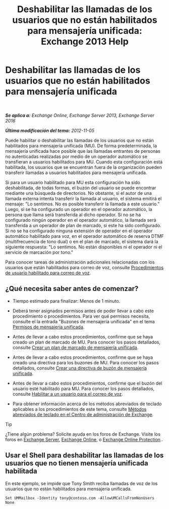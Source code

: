 ﻿---
title: 'Deshabilitar las llamadas de los usuarios que no están habilitados para mensajería unificada: Exchange 2013 Help'
TOCTitle: Deshabilitar las llamadas de los usuarios que no están habilitados para mensajería unificada
ms:assetid: 272ff4ab-b4d9-4647-98e2-7c171f9dfc3f
ms:mtpsurl: https://technet.microsoft.com/es-es/library/JJ673516(v=EXCHG.150)
ms:contentKeyID: 49895530
ms.date: 05/22/2018
mtps_version: v=EXCHG.150
ms.translationtype: MT
---

# Deshabilitar las llamadas de los usuarios que no están habilitados para mensajería unificada

 

_**Se aplica a:** Exchange Online, Exchange Server 2013, Exchange Server 2016_

_**Última modificación del tema:** 2012-11-05_

Puede habilitar o deshabilitar las llamadas de los usuarios que no están habilitados para mensajería unificada (MU). De forma predeterminada, la mensajería unificada hace posible que las llamadas entrantes de personas no autenticadas realizadas por medio de un operador automático se transfieran a usuarios habilitados para MU. Cuando esta configuración está habilitada, los usuarios que se encuentran fuera de la organización pueden transferir llamadas a usuarios habilitados para mensajería unificada.

Si para un usuario habilitado para MU esta configuración ha sido deshabilitada, de todas formas, el buzón del usuario se puede encontrar mediante una búsqueda de directorios. No obstante, si el autor de una llamada externa intenta transferir la llamada al usuario, el sistema emitirá el mensaje: "Lo sentimos. No es posible transferir la llamada a este usuario." Luego, si se ha configurado un operador en el operador automático, la persona que llama será transferida al dicho operador. Si no se ha configurado ningún operador en el operador automático, la llamada será transferida a un operador de plan de marcado, si este ha sido configurado. Si no se ha configurado ninguna extensión de operador en el operador automático habilitado para voz, en el operador automático de reserva DTMF (multifrecuencia de tono dual) o en el plan de marcado, el sistema dará la siguiente respuesta: "Lo sentimos. No están disponibles ni el operador ni el servicio de marcación por tono."

Para conocer tareas de administración adicionales relacionadas con los usuarios que están habilitados para correo de voz, consulte [Procedimientos de usuario habilitado para correo de voz](voice-mail-enabled-user-procedures-exchange-2013-help.md).

## ¿Qué necesita saber antes de comenzar?

  - Tiempo estimado para finalizar: Menos de 1 minuto.

  - Deberá tener asignados permisos antes de poder llevar a cabo este procedimiento o procedimientos. Para ver qué permisos necesita, consulte el la entrada "Buzones de mensajería unificada" en el tema [Permisos de mensajería unificada](unified-messaging-permissions-exchange-2013-help.md).

  - Antes de llevar a cabo estos procedimientos, confirme que se haya creado un plan de marcado de MU. Para conocer los pasos detallados, consulte [Crear un plan de marcado de mensajería unificada](create-a-um-dial-plan-exchange-2013-help.md).

  - Antes de llevar a cabo estos procedimientos, confirme que se haya creado una directiva para los buzones de MU. Para conocer los pasos detallados, consulte [Crear una directiva de buzón de mensajería unificada](create-a-um-mailbox-policy-exchange-2013-help.md).

  - Antes de llevar a cabo estos procedimientos, confirme que el buzón del usuario esté habilitado para MU. Para conocer los pasos detallados, consulte [Habilitar a un usuario para el correo de voz](enable-a-user-for-voice-mail-exchange-2013-help.md).

  - Para obtener información acerca de los métodos abreviados de teclado aplicables a los procedimientos de este tema, consulte [Métodos abreviados de teclado en el Centro de administración de Exchange](keyboard-shortcuts-in-the-exchange-admin-center-exchange-online-protection-help.md).


> [!TIP]
> ¿Tiene algún problema? Solicite ayuda en los foros de Exchange. Visite los foros en <A href="https://go.microsoft.com/fwlink/p/?linkid=60612">Exchange Server</A>, <A href="https://go.microsoft.com/fwlink/p/?linkid=267542">Exchange Online</A>, o <A href="https://go.microsoft.com/fwlink/p/?linkid=285351">Exchange Online Protection</A>..



## Usar el Shell para deshabilitar las llamadas de los usuarios que no tienen mensajería unificada habilitada

En este ejemplo, se impide que Tony Smith reciba llamadas de voz de los usuarios que no están habilitados para mensajería unificada.

    Set UMMailbox -Identity tony@contoso.com -AllowUMCallsFromNonUsers None


